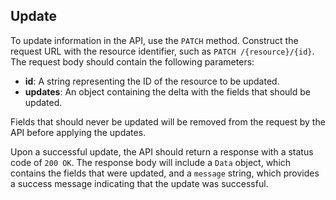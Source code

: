 ## Update

To update information in the API, use the `PATCH` method. Construct the request URL with the resource identifier, such as `PATCH /{resource}/{id}`. The request body should contain the following parameters:

- **id**: A string representing the ID of the resource to be updated.
- **updates**: An object containing the delta with the fields that should be updated.

Fields that should never be updated will be removed from the request by the API before applying the updates.

Upon a successful update, the API should return a response with a status code of `200 OK`. The response body will include a `Data` object, which contains the fields that were updated, and a `message` string, which provides a success message indicating that the update was successful.